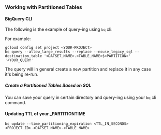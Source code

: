 ### Working with Partitioned Tables

#### BigQuery CLI

The following is the example of query-ing using `bq` cli:

For example:

```aidl
gcloud config set project <YOUR-PROJECT>
bq query --allow_large_results --replace --nouse_legacy_sql --destination_table '<DATSET_NAME>.<TABLE_NAME>$<PARTITION>' '<YOUR_QUERY'
```

The query will in general create a new partition and replace it in any case it's being re-run.

##### Create a Partitioned Tables Based on SQL

You can save your query in certain directory and query-ing using your `bq` cli command.

#### Updating TTL of your _PARTITIONTIME 

```aidl
bq update --time_partitioning_expiration <TTL_IN_SECONDS> <PROJECT_ID>.<DATSET_NAME>.<TABLE_NAME>
```
